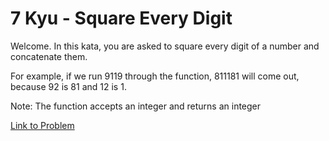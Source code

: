# 7 Kyu - Square Every Digit

Welcome. In this kata, you are asked to square every digit of a number and concatenate them.

For example, if we run 9119 through the function, 811181 will come out, because 92 is 81 and 12 is 1.

Note: The function accepts an integer and returns an integer

[Link to Problem](https://www.codewars.com/kata/546e2562b03326a88e000020/train/javascript)